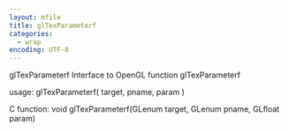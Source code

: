 ```yaml
---
layout: mfile
title: glTexParameterf
categories:
  - wrap
encoding: UTF-8
---
```


glTexParameterf  Interface to OpenGL function glTexParameterf

usage:  glTexParameterf( target, pname, param )

C function:  void glTexParameterf(GLenum target, GLenum pname, GLfloat param)